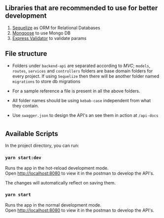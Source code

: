 ## Libraries that are recommended to use for better development

1. [Sequelize](https://github.com/sequelize/sequelize) as ORM for Relational Databases
2. [Mongoose](https://github.com/Automattic/mongoose) to use Mongo DB
3. [Express Validator](https://express-validator.github.io/docs/) to validate params

## File structure

- Folders under `backend-api` are separated according to _MVC_;
  `models`, `routes`, `services` and `controllers` folders are base domain folders for every project. If using `Sequelize` then there will be another folder named `migrations` to store db migrations

- For a sample reference a file is present in all the above folders.

- All folder names should be using `kebab-case` independent from what they contain.

- Use `swagger.json` to design the API's an see them in action at `/api-docs`

#

## Available Scripts

In the project directory, you can run:

### `yarn start:dev`

Runs the app in the hot-reload development mode.<br />
Open [http://localhost:8080](http://localhost:8080) to view it in the postman to develop the API's.

The changes will automatically reflect on saving them.

### `yarn start`

Runs the app in the normal development mode.<br />
Open [http://localhost:8080](http://localhost:8080) to view it in the postman to develop the API's.
